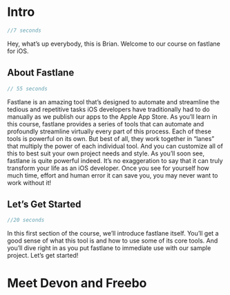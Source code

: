 # Intro
```swift
//7 seconds
```
Hey, what’s up everybody, this is Brian. Welcome to our course on fastlane for iOS. 
## About Fastlane
```swift
// 55 seconds
```
Fastlane is an amazing tool that’s designed to automate and streamline the tedious and repetitive tasks iOS developers have traditionally had to do manually as we publish our apps to the Apple App Store. 
As you’ll learn in this course, fastlane provides a series of tools that can automate and profoundly streamline virtually every part of this process.
Each of these tools is powerful on its own. But best of all, they work together in “lanes” that multiply the power of each individual tool. And you can customize all of this to best suit your own project needs and style. 
As you’ll soon see, fastlane is quite powerful indeed. It’s no exaggeration to say that it can truly transform your life as an iOS developer. Once you see for yourself how much time, effort and human error it can save you, you may never want to work without it!
## Let’s Get Started
```swift
//20 seconds
```
In this first section of the course, we’ll introduce fastlane itself. You’ll get a good sense of what this tool is and how to use some of its core tools. And you’ll dive right in as you put fastlane to immediate use with our sample project. Let’s get started!
# Meet Devon and Freebo
